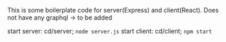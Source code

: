 This is some boilerplate code for server(Express) and client(React). 
Does not have any graphql -> to be added

start server: cd/server; `node server.js`
start client: cd/client; `npm start`